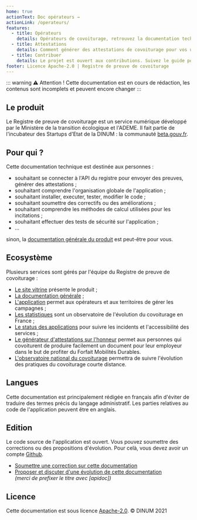```yaml
---
home: true
actionText: Doc opérateurs →
actionLink: /operateurs/
features:
  - title: Opérateurs
    details: Opérateurs de covoiturage, retrouvez la documentation technique du service
  - title: Attestations
    details: Comment générer des attestations de covoiturage pour vos usagers
  - title: Contribuer
    details: Le projet est ouvert aux contributions. Suivez le guide pour participer à la base de code.
footer: Licence Apache-2.0 | Registre de preuve de covoiturage
---
```


::: warning ⚠️ Attention !
Cette documentation est en cours de rédaction, les contenus sont incomplets et peuvent encore changer
:::

## Le produit

Le Registre de preuve de covoiturage est un service numérique développé par le Ministère de la transition écologique et l'ADEME. Il fait partie de l'incubateur des Startups d'Etat de la DINUM : la communauté [beta.gouv.fr](https://beta.gouv.fr).

## Pour qui ?

Cette documentation technique est destinée aux personnes :

- souhaitant se connecter à l'API du registre pour envoyer des preuves, générer des attestations ;
- souhaitant comprendre l'organisation globale de l'application ;
- souhaitant installer, executer, tester, modifier le code ;
- souhaitant soumettre des correctifs ou des améliorations ;
- souhaitant comprendre les méthodes de calcul utilisées pour les incitations ;
- souhaitant effectuer des tests de sécurité sur l'application ;
- ...

sinon, la [documentation générale du produit](https://doc.covoiturage.beta.gouv.fr) est peut-être pour vous.

## Ecosystème

Plusieurs services sont gérés par l'équipe du Registre de preuve de covoiturage :

- [Le site vitrine](https://covoiturage.beta.gouv.fr) présente le produit ;
- [La documentation générale](https://doc.covoiturage.beta.gouv.fr) ;
- [L'application](https://app.covoiturage.beta.gouv.fr) permet aux opérateurs et aux territoires de gérer les campagnes ;
- [Les statistiques](https://app.covoiturage.beta.gouv.fr/stats) sont un observatoire de l'évolution du covoiturage en France ;
- [Le status des applications](https://status.covoiturage.beta.gouv.fr/) pour suivre les incidents et l'accessibilité des services ;
- [Le générateur d'attestations sur l'honneur](https://attestation.covoiturage.beta.gouv.fr) permet aux personnes qui covoiturent de produire facilement un document pour leur employeur dans le but de profiter du Forfait Mobilités Durables.
- [L'observatoire national du covoiturage](https://blog.beta.gouv.fr/general/2021/02/17/covoiturage-beta-gouv-fr-laureat-de-l-appel-a-projets-utilisation-de-la-donnee-pour-co-construire-un-observatoire-national-du-covoiturage-au-quotidien/) permettra de suivre l'évolution des pratiques du covoiturage courte distance.

## Langues

Cette documentation est principalement rédigée en français afin d'éviter de traduire des termes précis du langage administratif. Les parties relatives au code de l'application peuvent être en anglais.

## Edition

Le code source de l'application est ouvert. Vous pouvez soumettre des corrections ou des propositions d'évolution. Pour celà, vous devez avoir un compte [Github](https://github.com).

- [Soumettre une correction sur cette documentation](https://github.com/betagouv/preuve-covoiturage/issues/new?labels=Needs+Triage,DOC&template=apidoc.md)
- [Proposer et discuter d'une évolution de cette documentation](https://github.com/betagouv/preuve-covoiturage/discussions/new?category=ideas)  
  _(merci de prefixer le titre avec [apidoc])_

## Licence

Cette documentation est sous licence [Apache-2.0](/licence). © DINUM 2021
